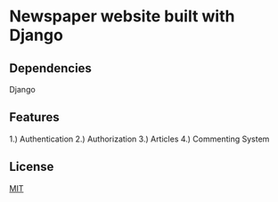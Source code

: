 # Newspaper website built with Django

## Dependencies
Django

## Features
1.) Authentication
2.) Authorization
3.) Articles
4.) Commenting System
 
## License
[MIT](https://choosealicense.com/licenses/mit/)
